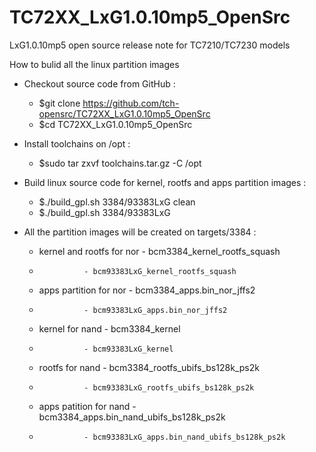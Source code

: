 # TC72XX_LxG1.0.10mp5_OpenSrc
LxG1.0.10mp5 open source release note for TC7210/TC7230 models

How to bulid all the linux partition images

* Checkout source code from GitHub :
	* $git clone https://github.com/tch-opensrc/TC72XX_LxG1.0.10mp5_OpenSrc
	* $cd TC72XX_LxG1.0.10mp5_OpenSrc

* Install toolchains on /opt :
	* $sudo tar zxvf toolchains.tar.gz -C /opt

* Build linux source code for kernel, rootfs and apps partition images :
	* $./build_gpl.sh 3384/93383LxG clean
	* $./build_gpl.sh 3384/93383LxG
	
* All the partition images will be created on targets/3384 :
	* kernel and rootfs for nor - bcm3384_kernel_rootfs_squash
	*			    - bcm93383LxG_kernel_rootfs_squash
	* apps partition for nor    - bcm3384_apps.bin_nor_jffs2
	*			    - bcm93383LxG_apps.bin_nor_jffs2
	* kernel for nand           - bcm3384_kernel
	*			    - bcm93383LxG_kernel
	* rootfs for nand           - bcm3384_rootfs_ubifs_bs128k_ps2k
	*			    - bcm93383LxG_rootfs_ubifs_bs128k_ps2k
	* apps patition for nand    - bcm3384_apps.bin_nand_ubifs_bs128k_ps2k
	*			    - bcm93383LxG_apps.bin_nand_ubifs_bs128k_ps2k
